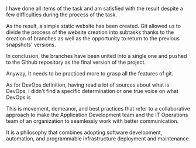 I have done all items of the task and am satisfied with the result despite a few difficulties during the process of the task. 

As the result, a simple static website has been created. Git allowed us to divide the process of the website creation into subtasks thanks to the creation of branches as well as the opportunity to return to the previous snapshots' versions.

In conclusion, the branches have been united into a single one and pushed to the Github repository as the final version of the project.

Anyway, It needs to be practiced more to grasp all the features of git.

As for DevOps definition, having read a lot of sources about what is DevOps, I didn't find a specific determination or one true voice on what DevOps is 

This is movement, demeanor, and best practices that refer to a collaborative approach to make the Application Development team and the IT Operations team of an organization to seamlessly work with better communication.

It is a philosophy that combines adopting software development, automation, and programmable infrastructure deployment and maintenance.
